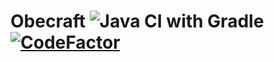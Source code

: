 # Obecraft            ![Java CI with Gradle](https://github.com/obelouix/Obecraft/workflows/Java%20CI%20with%20Gradle/badge.svg?branch=master) [![CodeFactor](https://www.codefactor.io/repository/github/obelouix/obecraft/badge)](https://www.codefactor.io/repository/github/obelouix/obecraft)
